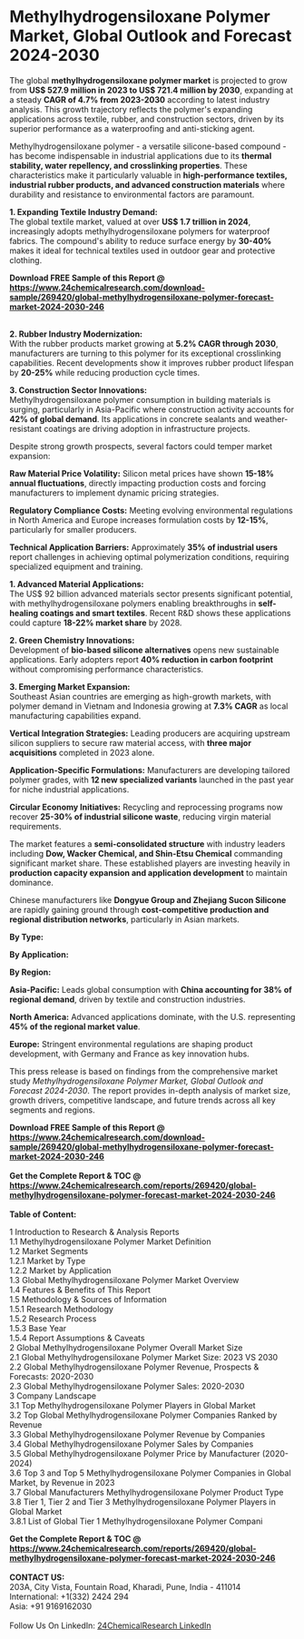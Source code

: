 <h1>Methylhydrogensiloxane Polymer Market, Global Outlook and Forecast 2024-2030</h1><p>The global <strong>methylhydrogensiloxane polymer market</strong> is projected to grow from <strong>US$ 527.9 million in 2023 to US$ 721.4 million by 2030</strong>, expanding at a steady <strong>CAGR of 4.7% from 2023-2030</strong> according to latest industry analysis. This growth trajectory reflects the polymer's expanding applications across textile, rubber, and construction sectors, driven by its superior performance as a waterproofing and anti-sticking agent.</p><p>Methylhydrogensiloxane polymer - a versatile silicone-based compound - has become indispensable in industrial applications due to its <strong>thermal stability, water repellency, and crosslinking properties</strong>. These characteristics make it particularly valuable in <strong>high-performance textiles, industrial rubber products, and advanced construction materials</strong> where durability and resistance to environmental factors are paramount.</p><p><strong>1. Expanding Textile Industry Demand:</strong><br>
The global textile market, valued at over <strong>US$ 1.7 trillion in 2024</strong>, increasingly adopts methylhydrogensiloxane polymers for waterproof fabrics. The compound's ability to reduce surface energy by <strong>30-40%</strong> makes it ideal for technical textiles used in outdoor gear and protective clothing.</p><div><b>Download FREE Sample of this Report @ 
            <a href="https://www.24chemicalresearch.com/download-sample/269420/global-methylhydrogensiloxane-polymer-forecast-market-2024-2030-246">
            https://www.24chemicalresearch.com/download-sample/269420/global-methylhydrogensiloxane-polymer-forecast-market-2024-2030-246</a></b></div><br><p><strong>2. Rubber Industry Modernization:</strong><br>
With the rubber products market growing at <strong>5.2% CAGR through 2030</strong>, manufacturers are turning to this polymer for its exceptional crosslinking capabilities. Recent developments show it improves rubber product lifespan by <strong>20-25%</strong> while reducing production cycle times.</p><p><strong>3. Construction Sector Innovations:</strong><br>
Methylhydrogensiloxane polymer consumption in building materials is surging, particularly in Asia-Pacific where construction activity accounts for <strong>42% of global demand</strong>. Its applications in concrete sealants and weather-resistant coatings are driving adoption in infrastructure projects.</p><p>Despite strong growth prospects, several factors could temper market expansion:</p><p><strong>Raw Material Price Volatility:</strong> Silicon metal prices have shown <strong>15-18% annual fluctuations</strong>, directly impacting production costs and forcing manufacturers to implement dynamic pricing strategies.</p><p><strong>Regulatory Compliance Costs:</strong> Meeting evolving environmental regulations in North America and Europe increases formulation costs by <strong>12-15%</strong>, particularly for smaller producers.</p><p><strong>Technical Application Barriers:</strong> Approximately <strong>35% of industrial users</strong> report challenges in achieving optimal polymerization conditions, requiring specialized equipment and training.</p><p><strong>1. Advanced Material Applications:</strong><br>
The US$ 92 billion advanced materials sector presents significant potential, with methylhydrogensiloxane polymers enabling breakthroughs in <strong>self-healing coatings and smart textiles</strong>. Recent R&amp;D shows these applications could capture <strong>18-22% market share</strong> by 2028.</p><p><strong>2. Green Chemistry Innovations:</strong><br>
Development of <strong>bio-based silicone alternatives</strong> opens new sustainable applications. Early adopters report <strong>40% reduction in carbon footprint</strong> without compromising performance characteristics.</p><p><strong>3. Emerging Market Expansion:</strong><br>
Southeast Asian countries are emerging as high-growth markets, with polymer demand in Vietnam and Indonesia growing at <strong>7.3% CAGR</strong> as local manufacturing capabilities expand.</p><p><strong>Vertical Integration Strategies:</strong> Leading producers are acquiring upstream silicon suppliers to secure raw material access, with <strong>three major acquisitions</strong> completed in 2023 alone.</p><p><strong>Application-Specific Formulations:</strong> Manufacturers are developing tailored polymer grades, with <strong>12 new specialized variants</strong> launched in the past year for niche industrial applications.</p><p><strong>Circular Economy Initiatives:</strong> Recycling and reprocessing programs now recover <strong>25-30% of industrial silicone waste</strong>, reducing virgin material requirements.</p><p>The market features a <strong>semi-consolidated structure</strong> with industry leaders including <strong>Dow, Wacker Chemical, and Shin-Etsu Chemical</strong> commanding significant market share. These established players are investing heavily in <strong>production capacity expansion and application development</strong> to maintain dominance.</p><p>Chinese manufacturers like <strong>Dongyue Group and Zhejiang Sucon Silicone</strong> are rapidly gaining ground through <strong>cost-competitive production and regional distribution networks</strong>, particularly in Asian markets.</p><p><strong>By Type:</strong></p><p><strong>By Application:</strong></p><p><strong>By Region:</strong></p><p><strong>Asia-Pacific:</strong> Leads global consumption with <strong>China accounting for 38% of regional demand</strong>, driven by textile and construction industries.</p><p><strong>North America:</strong> Advanced applications dominate, with the U.S. representing <strong>45% of the regional market value</strong>.</p><p><strong>Europe:</strong> Stringent environmental regulations are shaping product development, with Germany and France as key innovation hubs.</p><p>This press release is based on findings from the comprehensive market study <em>Methylhydrogensiloxane Polymer Market, Global Outlook and Forecast 2024-2030</em>. The report provides in-depth analysis of market size, growth drivers, competitive landscape, and future trends across all key segments and regions.</p><div><b>Download FREE Sample of this Report @ 
            <a href="https://www.24chemicalresearch.com/download-sample/269420/global-methylhydrogensiloxane-polymer-forecast-market-2024-2030-246">
            https://www.24chemicalresearch.com/download-sample/269420/global-methylhydrogensiloxane-polymer-forecast-market-2024-2030-246</a></b></div><br><div><b>Get the Complete Report & TOC @ 
            <a href="https://www.24chemicalresearch.com/reports/269420/global-methylhydrogensiloxane-polymer-forecast-market-2024-2030-246">
            https://www.24chemicalresearch.com/reports/269420/global-methylhydrogensiloxane-polymer-forecast-market-2024-2030-246</a></b></div><br>
            <b>Table of Content:</b><p>1 Introduction to Research & Analysis Reports<br />
    1.1 Methylhydrogensiloxane Polymer Market Definition<br />
    1.2 Market Segments<br />
        1.2.1 Market by Type<br />
        1.2.2 Market by Application<br />
    1.3 Global Methylhydrogensiloxane Polymer Market Overview<br />
    1.4 Features & Benefits of This Report<br />
    1.5 Methodology & Sources of Information<br />
        1.5.1 Research Methodology<br />
        1.5.2 Research Process<br />
        1.5.3 Base Year<br />
        1.5.4 Report Assumptions & Caveats<br />
2 Global Methylhydrogensiloxane Polymer Overall Market Size<br />
    2.1 Global Methylhydrogensiloxane Polymer Market Size: 2023 VS 2030<br />
    2.2 Global Methylhydrogensiloxane Polymer Revenue, Prospects & Forecasts: 2020-2030<br />
    2.3 Global Methylhydrogensiloxane Polymer Sales: 2020-2030<br />
3 Company Landscape<br />
    3.1 Top Methylhydrogensiloxane Polymer Players in Global Market<br />
    3.2 Top Global Methylhydrogensiloxane Polymer Companies Ranked by Revenue<br />
    3.3 Global Methylhydrogensiloxane Polymer Revenue by Companies<br />
    3.4 Global Methylhydrogensiloxane Polymer Sales by Companies<br />
    3.5 Global Methylhydrogensiloxane Polymer Price by Manufacturer (2020-2024)<br />
    3.6 Top 3 and Top 5 Methylhydrogensiloxane Polymer Companies in Global Market, by Revenue in 2023<br />
    3.7 Global Manufacturers Methylhydrogensiloxane Polymer Product Type<br />
    3.8 Tier 1, Tier 2 and Tier 3 Methylhydrogensiloxane Polymer Players in Global Market<br />
        3.8.1 List of Global Tier 1 Methylhydrogensiloxane Polymer Compani</p><div><b>Get the Complete Report & TOC @ 
            <a href="https://www.24chemicalresearch.com/reports/269420/global-methylhydrogensiloxane-polymer-forecast-market-2024-2030-246">
            https://www.24chemicalresearch.com/reports/269420/global-methylhydrogensiloxane-polymer-forecast-market-2024-2030-246</a></b></div><br><b>CONTACT US:</b><br>
            203A, City Vista, Fountain Road, Kharadi, Pune, India - 411014<br>
            International: +1(332) 2424 294<br>
            Asia: +91 9169162030 <br><br>
            Follow Us On LinkedIn: <a href="https://www.linkedin.com/company/24chemicalresearch/">24ChemicalResearch LinkedIn</a>